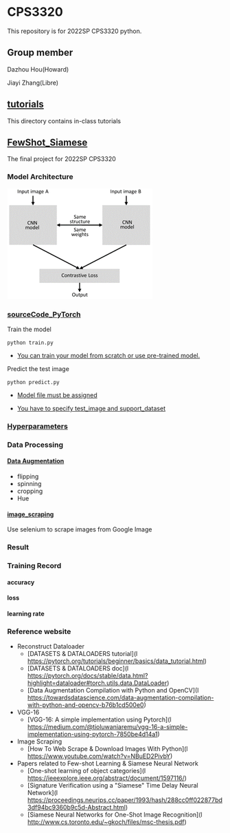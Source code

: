 # CPS3320
This repository is for 2022SP CPS3320 python.
## Group member
Dazhou Hou(Howard)

Jiayi Zhang(Libre)

## [tutorials](https://github.com/houd1018/CPS3320/tree/master/tutorials)

This directory contains in-class tutorials

## [FewShot_Siamese](https://github.com/houd1018/CPS3320/tree/master/FewShot_Siamese)

The final project for 2022SP CPS3320

### Model Architecture

![图片1](https://github.com/houd1018/CPS3320/blob/master/resource/%E5%9B%BE%E7%89%871.png)

### [sourceCode_PyTorch](https://github.com/houd1018/CPS3320/tree/master/FewShot_Siamese/sourceCode_PyTorch)

Train the model

```
python train.py
```

- <u>You can train your model from scratch or use pre-trained model.</u>

Predict the test image

```
python predict.py
```

- <u>Model file must be assigned</u>

- <u>You have to specify test_image and support_dataset</u>

### [Hyperparameters](https://github.com/houd1018/CPS3320/tree/master/FewShot_Siamese/sourceCode_PyTorch/runs)

### Data Processing

####  [Data Augmentation](https://github.com/houd1018/CPS3320/blob/master/FewShot_Siamese/sourceCode_PyTorch/utils/dataloader.py)

- flipping
- spinning
- cropping
- Hue

#### [image_scraping](https://github.com/houd1018/CPS3320/tree/master/FewShot_Siamese/image_scraping)

Use selenium to scrape images from Google Image

### Result

### Training Record

#### accuracy

#### loss

#### learning rate

### Reference website

- Reconstruct Dataloader
  - [DATASETS & DATALOADERS tutorial](l https://pytorch.org/tutorials/beginner/basics/data_tutorial.html)
  - [DATASETS & DATALOADERS doc](l https://pytorch.org/docs/stable/data.html?highlight=dataloader#torch.utils.data.DataLoader)
  - [Data Augmentation Compilation with Python and OpenCV](l https://towardsdatascience.com/data-augmentation-compilation-with-python-and-opencv-b76b1cd500e0)
- VGG-16
  - [VGG-16: A simple implementation using Pytorch](l https://medium.com/@tioluwaniaremu/vgg-16-a-simple-implementation-using-pytorch-7850be4d14a1)
- Image Scraping
  - [How To Web Scrape & Download Images With Python](l https://www.youtube.com/watch?v=NBuED2PivbY)
- Papers related to Few-shot Learning & Siamese Neural Network
  - [One-shot learning of object categories](l https://ieeexplore.ieee.org/abstract/document/1597116/)
  - [Signature Verification using a "Siamese" Time Delay Neural Network](l https://proceedings.neurips.cc/paper/1993/hash/288cc0ff022877bd3df94bc9360b9c5d-Abstract.html)
  - [Siamese Neural Networks for One-Shot Image Recognition](l http://www.cs.toronto.edu/~gkoch/files/msc-thesis.pdf)

